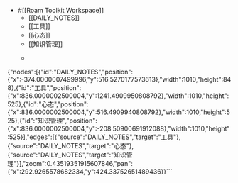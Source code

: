 - #[[Roam Toolkit Workspace]]
    - [[DAILY_NOTES]]
    - [[工具]]
    - [[心态]]
    - [[知识管理]]
    - ```javascript
{"nodes":[{"id":"DAILY_NOTES","position":{"x":-374.0000007499996,"y":516.5270177573613},"width":1010,"height":848},{"id":"工具","position":{"x":836.0000002500004,"y":1241.4909950808792},"width":1010,"height":525},{"id":"心态","position":{"x":836.0000002500004,"y":516.4909940808792},"width":1010,"height":525},{"id":"知识管理","position":{"x":836.0000002500004,"y":-208.50900691912088},"width":1010,"height":525}],"edges":[{"source":"DAILY_NOTES","target":"工具"},{"source":"DAILY_NOTES","target":"心态"},{"source":"DAILY_NOTES","target":"知识管理"}],"zoom":0.43519351915607846,"pan":{"x":292.9265578682334,"y":424.33752651489436}}```
